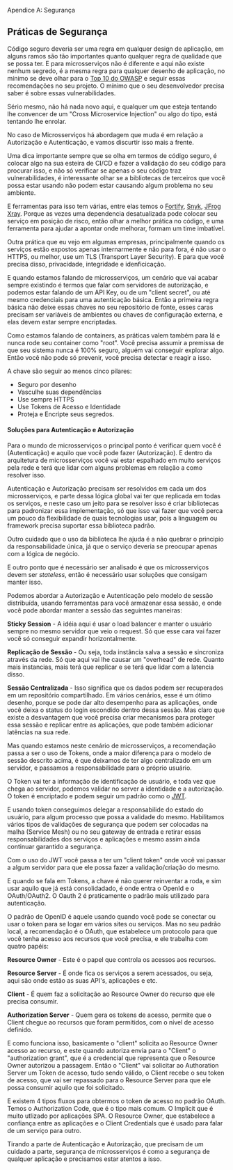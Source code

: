 Apendice A: Segurança 

## Práticas de Segurança

Código seguro deveria ser uma regra em qualquer design de aplicação, em alguns ramos são tão importantes quanto qualquer regra de qualidade que se possa ter. E para microsserviços não é diferente e aqui não existe nenhum segredo, é a mesma regra para qualquer desenho de aplicação, no mínimo se deve olhar para o [Top 10 do OWASP](https://owasp.org/www-project-top-ten/) e seguir essas recomendações no seu projeto. O mínimo que o seu desenvolvedor precisa saber é sobre essas vulnerabilidades.

Sério mesmo, não há nada novo aqui, e qualquer um que esteja tentando lhe convencer de um "Cross Microservice Injection" ou algo do tipo, está tentando lhe enrolar. 

No caso de Microsserviços há abordagem que muda é em relação a Autorização e Autenticação, e vamos discurtir isso mais a frente.

Uma dica importante sempre que se olha em termos de código seguro, é colocar algo na sua esteira de CI/CD e fazer a validação do seu código para procurar isso, e não só verificar se apenas o seu código traz vulnerabilidades, é interessante olhar se a bibliotecas de terceiros que você possa estar usando não podem estar causando algum problema no seu ambiente.

E ferramentas para isso tem várias, entre elas temos o [Fortify](https://www.microfocus.com/en-us/solutions/application-security), [Snyk](https://snyk.io/), [JFrog Xray](https://jfrog.com/xray/). Porque as vezes uma dependencia desatualizada pode colocar seu serviço em posição de risco, então olhar a melhor prática no código, e uma ferramenta para ajudar a apontar onde melhorar, formam um time imbatível.

Outra prática que eu vejo em algumas empresas, principalmente quando os serviços estão expostos apenas internarmente e não para fora, é não usar o HTTPS, ou melhor, use um TLS (Transport Layer Security). E para que você precisa disso, privacidade, integridade e idenficicação.

E quando estamos falando de microsserviços, um cenário que vai acabar sempre existindo é termos que falar com servidores de autorização, e podemos estar falando de um API Key, ou de um "client secret", ou até mesmo credenciais para uma autenticação básica. Então a primeira regra básica não deixe essas chaves no seu repositório de fonte, esses caras precisam ser variáveis de ambientes ou chaves de configuração externa, e elas devem estar sempre encriptadas.

Como estamos falando de containers, as práticas valem também para lá e nunca rode seu container como "root". Você precisa assumir a premissa de que seu sistema nunca é 100% seguro, alguém vai conseguir explorar algo. Então você não pode só prevenir, você precisa detectar e reagir a isso.

A chave são seguir ao menos cinco pilares:

- Seguro por desenho
- Vasculhe suas dependências
- Use sempre HTTPS
- Use Tokens de Acesso e Identidade
- Proteja e Encripte seus segredos.

#### Soluções para Autenticação e Autorização

Para o mundo de microsserviços o principal ponto é verificar quem você é (Autenticação) e aquilo que você pode fazer (Autorização). E dentro da arquitetura de microsserviços você vai estar espalhado em muito serviços pela rede e terá que lidar com alguns problemas em relação a como resolver isso.

Autenticação e Autorização precisam ser resolvidos em cada um dos microsserviços, e parte dessa lógica global vai ter que replicada em todas os serviços, e neste caso um jeito para se resolver isso é criar bibliotecas para padronizar essa implementação, só que isso vai fazer que você perca um pouco da flexibilidade de quais tecnologias usar, pois a linguagem ou framework precisa suportar essa biblioteca padrão.

Outro cuidado que o uso da biblioteca lhe ajuda é a não quebrar o principio da responsabilidade única, já que o serviço deveria se preocupar apenas com a lógica de negócio.

E outro ponto que é necessário ser analisado é que os microsserviços devem ser *stateless*, então é necessário usar soluções que consigam manter isso.

Podemos abordar a Autorização e Autenticação pelo modelo de sessão distribuída, usando ferramentas para você armazenar essa sessão, e onde você pode abordar manter a sessão das seguintes maneiras:

**Sticky Session** - A idéia aqui é usar o load balancer e manter o usuário sempre no mesmo servidor que veio o request. Só que esse cara vai fazer você só conseguir expandir horizontalmente.

**Replicação de Sessão** - Ou seja, toda instância salva a sessão e sincroniza através da rede. Só que aqui vai lhe causar um "overhead" de rede. Quanto mais instancias, mais terá que replicar e se terá que lidar com a latencia disso.

**Sessão Centralizada** - Isso significa que os dados podem ser recuperados em um repositório compartilhado. Em vários cenários, esse é um ótimo desenho, porque se pode dar alto desempenho para as aplicações, onde você deixa o status do login escondido dentro dessa sessão. Mas claro que existe a desvantagem que você precisa criar mecanismos para proteger essa sessão e replicar entre as aplicações, que pode também adicionar latências na sua rede.

Mas quando estamos neste cenário de microsserviços, a recomendação passa a ser o uso de Tokens, onde a maior diferença para o modelo de sessão descrito acima, é que deixamos de ter algo centralizado em um servidor, e passamos a responsabilidade para o próprio usuário.

O Token vai ter a informação de identificação de usuário, e toda vez que chega ao servidor, podemos validar no server a identidade e a autorização. O token é encriptado e podem seguir um padrão como o [JWT](https://jwt.io/).

E usando token conseguimos delegar a responsabilide do estado do usuário, para algum processo que possa a validade do mesmo. Habilitamos vários tipos de validações de segurança que podem ser colocadas na malha (Service Mesh) ou no seu gateway de entrada e retirar essas responsabilidades dos serviços e aplicações e mesmo assim ainda continuar garantido a segurança.

Com o uso do JWT você passa a ter um "client token" onde você vai passar a algum servidor para que ele possa fazer a validação/criação do mesmo. 

E quando se fala em Tokens, a chave é não querer reinventar a roda, e sim usar aquilo que já está consolidadado, é onde entra o OpenId e o OAuth/OAuth2. O Oauth 2 é praticamente o padrão mais utilizado para autenticação.

O padrão de OpenID é aquele usando quando você pode se conectar ou usar o token para se logar em vários sites ou serviços. Mas no seu padrão local, a recomendação é o OAuth, que estabelece um protocolo para que você tenha acesso aos recursos que você precisa, e ele trabalha com quatro papéis:

**Resource Owner** - Este é o papel que controla os acessos aos recursos.

**Resource Server** - É onde fica os serviços a serem acessados, ou seja, aqui são onde estão as suas API's, aplicações e etc.

**Client** - É quem faz a solicitação ao Resource Owner do recurso que ele precisa consumir.

**Authorization Server** - Quem gera os tokens de acesso, permite que o Client chegue ao recursos que foram permitidos, com o nível de acesso definido.

E como funciona isso, basicamente o "client" solicita ao Resource Owner acesso ao recurso, e este quando autoriza envia para o "Client" o "authorization grant", que é a credencial que representa que o Resource Owner autorizou a passagem. Então o "Client" vai solicitar ao Authoration Server um Token de acesso, tudo sendo válido, o Client recebe o seu token de acesso, que vai ser repassado para o Resource Server para que ele possa consumir aquilo que foi solicitado.

E existem 4 tipos fluxos para obtermos o token de acesso no padrão OAuth. Temos o Authorization Code, que é o tipo mais comum. O Implicit que é muito utlizado por aplicações SPA. O Resource Owner, que estabelece a confiança entre as aplicações e o Client Credentials que é usado para falar de um serviço para outro.

Tirando a parte de Autenticação e Autorização, que precisam de um cuidado a parte, segurança de microsserviços é como a segurança de qualquer aplicação e precisamos estar atentos a isso.